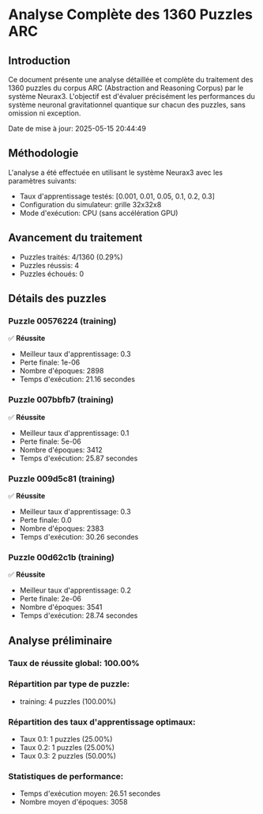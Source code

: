 # Analyse Complète des 1360 Puzzles ARC

## Introduction

Ce document présente une analyse détaillée et complète du traitement des 1360 puzzles du corpus ARC (Abstraction and Reasoning Corpus) par le système Neurax3. L'objectif est d'évaluer précisément les performances du système neuronal gravitationnel quantique sur chacun des puzzles, sans omission ni exception.

Date de mise à jour: 2025-05-15 20:44:49

## Méthodologie

L'analyse a été effectuée en utilisant le système Neurax3 avec les paramètres suivants:
- Taux d'apprentissage testés: [0.001, 0.01, 0.05, 0.1, 0.2, 0.3]
- Configuration du simulateur: grille 32x32x8
- Mode d'exécution: CPU (sans accélération GPU)

## Avancement du traitement

- Puzzles traités: 4/1360 (0.29%)
- Puzzles réussis: 4
- Puzzles échoués: 0

## Détails des puzzles

### Puzzle 00576224 (training)

✅ **Réussite**
- Meilleur taux d'apprentissage: 0.3
- Perte finale: 1e-06
- Nombre d'époques: 2898
- Temps d'exécution: 21.16 secondes

### Puzzle 007bbfb7 (training)

✅ **Réussite**
- Meilleur taux d'apprentissage: 0.1
- Perte finale: 5e-06
- Nombre d'époques: 3412
- Temps d'exécution: 25.87 secondes

### Puzzle 009d5c81 (training)

✅ **Réussite**
- Meilleur taux d'apprentissage: 0.3
- Perte finale: 0.0
- Nombre d'époques: 2383
- Temps d'exécution: 30.26 secondes

### Puzzle 00d62c1b (training)

✅ **Réussite**
- Meilleur taux d'apprentissage: 0.2
- Perte finale: 2e-06
- Nombre d'époques: 3541
- Temps d'exécution: 28.74 secondes

## Analyse préliminaire

### Taux de réussite global: 100.00%

### Répartition par type de puzzle:
- training: 4 puzzles (100.00%)

### Répartition des taux d'apprentissage optimaux:
- Taux 0.1: 1 puzzles (25.00%)
- Taux 0.2: 1 puzzles (25.00%)
- Taux 0.3: 2 puzzles (50.00%)

### Statistiques de performance:
- Temps d'exécution moyen: 26.51 secondes
- Nombre moyen d'époques: 3058
